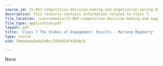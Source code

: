 ```yaml
---
course_id: 15-067-competitive-decision-making-and-negotiation-spring-2011
description: This resource contains information related to class 7.
file_location: /coursemedia/15-067-competitive-decision-making-and-negotiation-spring-2011/7deaeeae2a4a140cc259c019f435decb_MIT15_067S11_Cl7_S_E_RE-MM.pdf
file_type: application/pdf
layout: pdf
title: 'Class 7 The Stakes of Engagement: Results - Marlene Mayberry'
type: course
uid: 7deaeeae2a4a140cc259c019f435decb

---
```

None